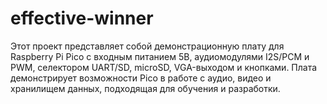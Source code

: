 # effective-winner
Этот проект представляет собой демонстрационную плату для Raspberry Pi Pico с входным питанием 5В, аудиомодулями I2S/PCM и PWM, селектором UART/SD, microSD, VGA-выходом и кнопками. Плата демонстрирует возможности Pico в работе с аудио, видео и хранилищем данных, подходящая для обучения и разработки.
